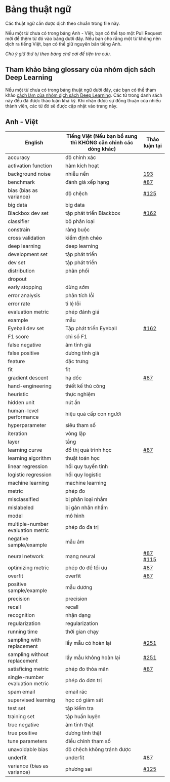 # Bảng thuật ngữ

Các thuật ngữ cần được dịch theo chuẩn trong file này.

Nếu một từ chưa có trong bảng Anh - Việt, bạn có thể tạo một Pull Request mới để thêm từ đó vào bảng dưới đây.
Nếu bạn cho rằng một từ không nên dịch ra tiếng Việt, bạn có thể giữ nguyên bản tiếng Anh.

*Chú ý giữ thứ tự theo bảng chữ cái để tiện tra cứu.*

## Tham khảo bảng glossary của nhóm dịch sách Deep Learning

Nếu một từ chưa có trong bảng thuật ngữ dưới đây, các bạn có thể tham khảo [cách làm của nhóm dịch sách Deep Learning](https://docs.google.com/spreadsheets/d/1Hcd4AqR7Xzd08Ws0gwhZ-LX6XNzJKgCDy0VcFc3D66c/edit#gid=0). Các từ trong danh sách này đều đã được thảo luận khá kỹ. Khi nhận được sự đồng thuận của nhiều thành viên, các từ đó sẽ được cập nhật vào trang này.

## Anh - Việt


| English                           | Tiếng Việt (Nếu bạn bổ sung thì KHÔNG căn chỉnh các dòng khác) | Thảo luận tại                                              |
|-----------------------------------|----------------------------------------------------------------|------------------------------------------------------------|
| accuracy                          | độ chính xác                                                   |                                                            |
| activation function               | hàm kích hoạt                                                  |                                                            |
| background noise                  | nhiễu nền                                                      | [193](http://bit.ly/31ObyKI)                               |
| benchmark                         | đánh giá xếp hạng                                              | [#87](http://bit.ly/2BvfPYA)                               |
| bias (bias as variance)           | độ chệch                                                       | [#125](http://bit.ly/32HJI3S)                              |
| big data                          | big data                                                       |                                                            |
| Blackbox dev set                  | tập phát triển Blackbox                                        | [#162](http://bit.ly/2MVHcl7)                              |
| classifier                        | bộ phân loại                                                   |                                                            |
| constrain                         | ràng buộc                                                      |                                                            |
| cross validation                  | kiểm định chéo                                                 |                                                            |
| deep learning                     | deep learning                                                  |                                                            |
| development set                   | tập phát triển                                                 |                                                            |
| dev set                           | tập phát triển                                                 |                                                            |
| distribution                      | phân phối                                                      |                                                            |
| dropout                           |                                                                |                                                            |
| early stopping                    | dừng sớm                                                       |                                                            |
| error analysis                    | phân tích lỗi                                                  |                                                            |
| error rate                        | tỉ lệ lỗi                                                      |                                                            |
| evaluation metric                 | phép đánh giá                                                  |                                                            |
| example                           | mẫu                                                            |                                                            |
| Eyeball dev set                   | Tập phát triển Eyeball                                         | [#162](http://bit.ly/2MVHcl7)                              |
| F1 score                          | chỉ số F1                                                      |                                                            |
| false negative                    | âm tính giả                                                    |                                                            |
| false positive                    | dương tính giả                                                 |                                                            |
| feature                           | đặc trưng                                                      |                                                            |
| fit                               | fit                                                            |                                                            |
| gradient descent                  | hạ dốc                                                         | [#87](http://bit.ly/2BvfPYA)                               |
| hand-engineering                  | thiết kế thủ công                                              |                                                            |
| heuristic                         | thực nghiệm                                                    |                                                            |
| hidden unit                       | nút ẩn                                                         |                                                            |
| human-level performance           | hiệu quả cấp con người                                         |                                                            |
| hyperparameter                    | siêu tham số                                                   |                                                            |
| iteration                         | vòng lặp                                                       |                                                            |
| layer                             | tầng                                                           |                                                            |
| learning curve                    | đồ thị quá trình học                                           | [#87](http://bit.ly/2BvfPYA)                               |
| learning algorithm                | thuật toán học                                                 |                                                            |
| linear regression                 | hồi quy tuyến tính                                             |                                                            |
| logistic regression               | hồi quy logistic                                               |                                                            |
| machine learning                  | machine learning                                               |                                                            |
| metric                            | phép đo                                                        |                                                            |
| misclassified                     | bị phân loại nhầm                                              |                                                            |
| mislabeled                        | bị gán nhãn nhầm                                               |                                                            |
| model                             | mô hình                                                        |                                                            |
| multiple-number evaluation metric | phép đo đa trị                                                 |                                                            |
| negative sample/example           | mẫu âm                                                         |                                                            |
| neural network                    | mạng neural                                                    | [#87](http://bit.ly/2BvfPYA) [#115](http://bit.ly/2MAkizG) |
| optimizing metric                 | phép đo để tối ưu                                              | [#87](http://bit.ly/2BvfPYA)                               |
| overfit                           | overfit                                                        | [#87](http://bit.ly/2BvfPYA)                               |
| positive sample/example           | mẫu dương                                                      |                                                            |
| precision                         | precision                                                      |                                                            |
| recall                            | recall                                                         |                                                            |
| recognition                       | nhận dạng                                                      |                                                            |
| regularization                    | regularization                                                 |                                                            |
| running time                      | thời gian chạy                                                 |                                                            |
| sampling with replacement         | lấy mẫu có hoàn lại                                            | [#251](http://bit.ly/34wQuKr)                              |
| sampling without replacement      | lấy mẫu không hoàn lại                                         | [#251](http://bit.ly/34wQuKr)                              |
| satisficing metric                | phép đo thỏa mãn                                               | [#87](http://bit.ly/2BvfPYA)                               |
| single-number evaluation metric   | phép đo đơn trị                                                |                                                            |
| spam email                        | email rác                                                      |                                                            |
| supervised learning               | học có giám sát                                                |                                                            |
| test set                          | tập kiểm tra                                                   |                                                            |
| training set                      | tập huấn luyện                                                 |                                                            |
| true negative                     | âm tính thật                                                   |                                                            |
| true positive                     | dương tính thật                                                |                                                            |
| tune parameters                   | điều chỉnh tham số                                             |                                                            |
| unavoidable bias                  | độ chệch không tránh được                                      |                                                            |
| underfit                          | underfit                                                       | [#87](http://bit.ly/2BvfPYA)                               |
| variance (bias as variance)       | phương sai                                                     | [#125](http://bit.ly/32HJI3S)                              |

